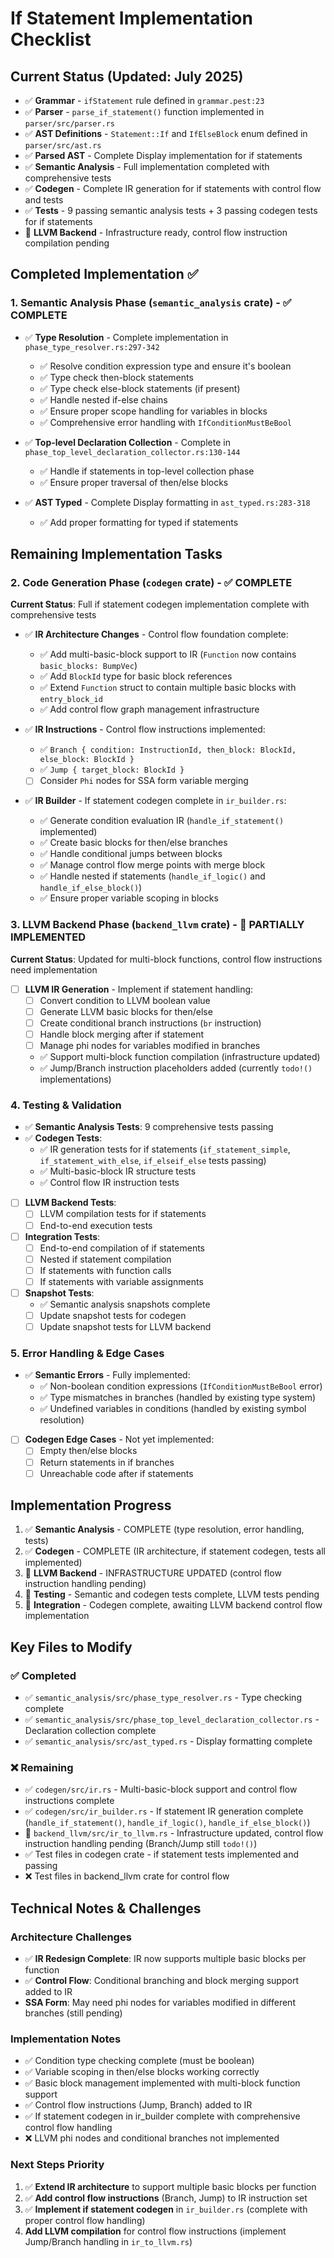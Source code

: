 # If Statement Implementation Checklist

## Current Status (Updated: July 2025)
- ✅ **Grammar** - `ifStatement` rule defined in `grammar.pest:23`
- ✅ **Parser** - `parse_if_statement()` function implemented in `parser/src/parser.rs`
- ✅ **AST Definitions** - `Statement::If` and `IfElseBlock` enum defined in `parser/src/ast.rs`
- ✅ **Parsed AST** - Complete Display implementation for if statements
- ✅ **Semantic Analysis** - Full implementation completed with comprehensive tests
- ✅ **Codegen** - Complete IR generation for if statements with control flow and tests
- ✅ **Tests** - 9 passing semantic analysis tests + 3 passing codegen tests for if statements
- 🔄 **LLVM Backend** - Infrastructure ready, control flow instruction compilation pending

## Completed Implementation ✅

### 1. Semantic Analysis Phase (`semantic_analysis` crate) - ✅ COMPLETE
- ✅ **Type Resolution** - Complete implementation in `phase_type_resolver.rs:297-342`
  - ✅ Resolve condition expression type and ensure it's boolean
  - ✅ Type check then-block statements
  - ✅ Type check else-block statements (if present)
  - ✅ Handle nested if-else chains
  - ✅ Ensure proper scope handling for variables in blocks
  - ✅ Comprehensive error handling with `IfConditionMustBeBool`

- ✅ **Top-level Declaration Collection** - Complete in `phase_top_level_declaration_collector.rs:130-144`
  - ✅ Handle if statements in top-level collection phase
  - ✅ Ensure proper traversal of then/else blocks

- ✅ **AST Typed** - Complete Display formatting in `ast_typed.rs:283-318`
  - ✅ Add proper formatting for typed if statements

## Remaining Implementation Tasks

### 2. Code Generation Phase (`codegen` crate) - ✅ COMPLETE
**Current Status**: Full if statement codegen implementation complete with comprehensive tests

- ✅ **IR Architecture Changes** - Control flow foundation complete:
  - ✅ Add multi-basic-block support to IR (`Function` now contains `basic_blocks: BumpVec`)
  - ✅ Add `BlockId` type for basic block references
  - ✅ Extend `Function` struct to contain multiple basic blocks with `entry_block_id`
  - ✅ Add control flow graph management infrastructure

- ✅ **IR Instructions** - Control flow instructions implemented:
  - ✅ `Branch { condition: InstructionId, then_block: BlockId, else_block: BlockId }`
  - ✅ `Jump { target_block: BlockId }`
  - [ ] Consider `Phi` nodes for SSA form variable merging

- ✅ **IR Builder** - If statement codegen complete in `ir_builder.rs`:
  - ✅ Generate condition evaluation IR (`handle_if_statement()` implemented)
  - ✅ Create basic blocks for then/else branches
  - ✅ Handle conditional jumps between blocks  
  - ✅ Manage control flow merge points with merge block
  - ✅ Handle nested if statements (`handle_if_logic()` and `handle_if_else_block()`)
  - ✅ Ensure proper variable scoping in blocks

### 3. LLVM Backend Phase (`backend_llvm` crate) - 🔄 PARTIALLY IMPLEMENTED
**Current Status**: Updated for multi-block functions, control flow instructions need implementation

- [ ] **LLVM IR Generation** - Implement if statement handling:
  - [ ] Convert condition to LLVM boolean value
  - [ ] Generate LLVM basic blocks for then/else
  - [ ] Create conditional branch instructions (`br` instruction)
  - [ ] Handle block merging after if statement
  - [ ] Manage phi nodes for variables modified in branches
  - ✅ Support multi-block function compilation (infrastructure updated)
  - ✅ Jump/Branch instruction placeholders added (currently `todo!()` implementations)

### 4. Testing & Validation
- ✅ **Semantic Analysis Tests**: 9 comprehensive tests passing
- ✅ **Codegen Tests**:
  - ✅ IR generation tests for if statements (`if_statement_simple`, `if_statement_with_else`, `if_elseif_else` tests passing)
  - ✅ Multi-basic-block IR structure tests 
  - ✅ Control flow IR instruction tests

- [ ] **LLVM Backend Tests**:
  - [ ] LLVM compilation tests for if statements
  - [ ] End-to-end execution tests

- [ ] **Integration Tests**:
  - [ ] End-to-end compilation of if statements
  - [ ] Nested if statement compilation
  - [ ] If statements with function calls
  - [ ] If statements with variable assignments

- [ ] **Snapshot Tests**:
  - ✅ Semantic analysis snapshots complete
  - [ ] Update snapshot tests for codegen
  - [ ] Update snapshot tests for LLVM backend

### 5. Error Handling & Edge Cases
- ✅ **Semantic Errors** - Fully implemented:
  - ✅ Non-boolean condition expressions (`IfConditionMustBeBool` error)
  - ✅ Type mismatches in branches (handled by existing type system)
  - ✅ Undefined variables in conditions (handled by existing symbol resolution)

- [ ] **Codegen Edge Cases** - Not yet implemented:
  - [ ] Empty then/else blocks
  - [ ] Return statements in if branches
  - [ ] Unreachable code after if statements

## Implementation Progress
1. ✅ **Semantic Analysis** - COMPLETE (type resolution, error handling, tests)
2. ✅ **Codegen** - COMPLETE (IR architecture, if statement codegen, tests all implemented)
3. 🔄 **LLVM Backend** - INFRASTRUCTURE UPDATED (control flow instruction handling pending)
4. 🔄 **Testing** - Semantic and codegen tests complete, LLVM tests pending
5. 🔄 **Integration** - Codegen complete, awaiting LLVM backend control flow implementation

## Key Files to Modify

### ✅ Completed
- ✅ `semantic_analysis/src/phase_type_resolver.rs` - Type checking complete
- ✅ `semantic_analysis/src/phase_top_level_declaration_collector.rs` - Declaration collection complete
- ✅ `semantic_analysis/src/ast_typed.rs` - Display formatting complete

### ❌ Remaining 
- ✅ `codegen/src/ir.rs` - Multi-basic-block support and control flow instructions complete
- ✅ `codegen/src/ir_builder.rs` - If statement IR generation complete (`handle_if_statement()`, `handle_if_logic()`, `handle_if_else_block()`)
- 🔄 `backend_llvm/src/ir_to_llvm.rs` - Infrastructure updated, control flow instruction handling pending (Branch/Jump still `todo!()`)
- ✅ Test files in codegen crate - if statement tests implemented and passing
- ❌ Test files in backend_llvm crate for control flow

## Technical Notes & Challenges

### Architecture Challenges
- ✅ **IR Redesign Complete**: IR now supports multiple basic blocks per function
- ✅ **Control Flow**: Conditional branching and block merging support added to IR
- **SSA Form**: May need phi nodes for variables modified in different branches (still pending)

### Implementation Notes
- ✅ Condition type checking complete (must be boolean)
- ✅ Variable scoping in then/else blocks working correctly
- ✅ Basic block management implemented with multi-block function support
- ✅ Control flow instructions (Jump, Branch) added to IR
- ✅ If statement codegen in ir_builder complete with comprehensive control flow handling
- ❌ LLVM phi nodes and conditional branches not implemented

### Next Steps Priority
1. ✅ **Extend IR architecture** to support multiple basic blocks per function
2. ✅ **Add control flow instructions** (Branch, Jump) to IR instruction set  
3. ✅ **Implement if statement codegen** in `ir_builder.rs` (complete with proper control flow handling)
4. **Add LLVM compilation** for control flow instructions (implement Jump/Branch handling in `ir_to_llvm.rs`)